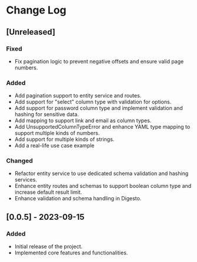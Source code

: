 # Change Log

## [Unreleased]

### Fixed
- Fix pagination logic to prevent negative offsets and ensure valid page numbers.

### Added
- Add pagination support to entity service and routes.
- Add support for "select" column type with validation for options.
- Add support for password column type and implement validation and hashing for sensitive data.
- Add mapping to support link and email as column types.
- Add UnsupportedColumnTypeError and enhance YAML type mapping to support multiple kinds of numbers.
- Add support for multiple kinds of strings.
- Add a real-life use case example

### Changed
- Refactor entity service to use dedicated schema validation and hashing services.
- Enhance entity routes and schemas to support boolean column type and increase default result limit.
- Enhance validation and schema handling in Digesto.

## [0.0.5] - 2023-09-15
### Added
- Initial release of the project.
- Implemented core features and functionalities.